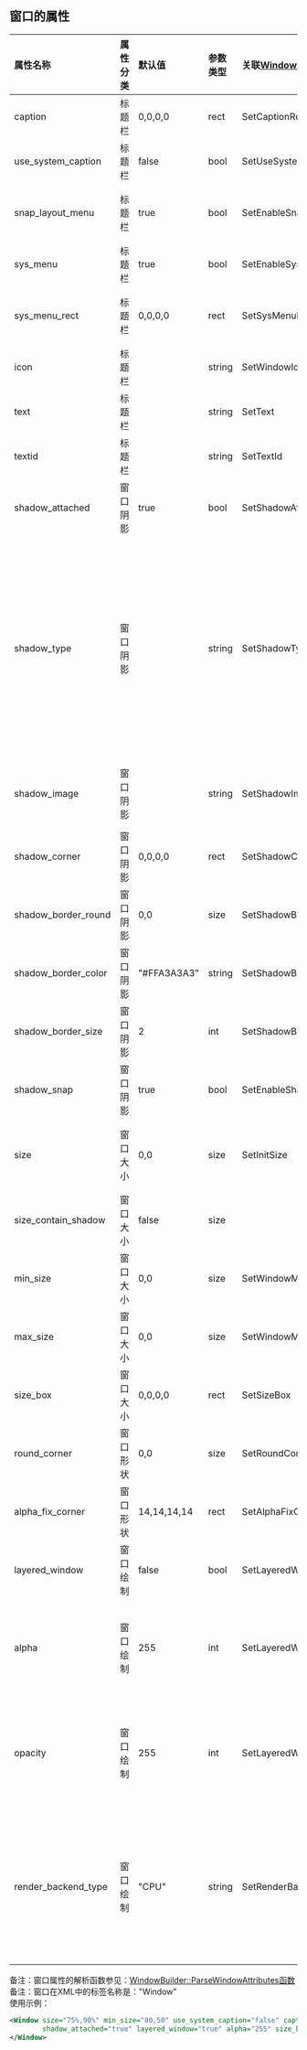 ﻿## 窗口的属性
| 属性名称          | 属性分类| 默认值  |参数类型| 关联[Window.h](../duilib/Core/Window.h)中的函数| 用途 |
| :---              | :---    | :---    | :---   |:---                     |:--- |
| caption           | 标题栏  | 0,0,0,0 | rect   | SetCaptionRect          |窗口可拖动的标题栏大小的边距, 最后一个参数是指离上边框的距离,如(0,0,0,36) |
| use_system_caption| 标题栏  | false   | bool   | SetUseSystemCaption     |设置是否使用系统标题栏 |
| snap_layout_menu  | 标题栏  | true    | bool   | SetEnableSnapLayoutMenu |是否支持显示贴靠布局菜单（Windows 11新功能：通过将鼠标悬停在窗口的最大化按钮上或按 Win + Z，可以轻松访问对齐布局。） |
| sys_menu          | 标题栏  | true    | bool   | SetEnableSysMenu        |在右键点击标题栏时，是否显示系统的窗口菜单（可进行调整窗口状态，关闭窗口等操作）|
| sys_menu_rect     | 标题栏  | 0,0,0,0 | rect   | SetSysMenuRect          | 窗口菜单区域，在窗口标题栏的左上角（双击该区域可退出窗口，点击显示系统的窗口菜单），该功能若XML中无设置，默认是关闭的 |
| icon              | 标题栏  |         | string | SetWindowIcon           |设置窗口的图标文件路径，支持ico格式 |
| text              | 标题栏  |         | string | SetText                 |窗体标题字符串|
| textid            | 标题栏  |         | string | SetTextId               |窗体标题字符串的ID, ID在多语言文件中指定, 如(STRID_MIANWINDOW_TITLE) |
| shadow_attached   | 窗口阴影| true    | bool   | SetShadowAttached       |窗口是否附加阴影效果,如(true) |
| shadow_type       | 窗口阴影|         | string | SetShadowType           |设置窗口的阴影类型：<br> "default"：默认阴影 <br> "big"：有阴影（大），直角，有边框（适合普通窗口）<br> "big_round"：有阴影（大），圆角，有边框（适合普通窗口）<br> "small"：有阴影（小），直角，有边框（适合普通窗口）<br> "small_round"：有阴影（小），圆角，有边框（适合普通窗口）<br> "menu"：有阴影（小），直角，有边框（适合弹出式窗口，比如菜单等）<br> "menu_round"：有阴影（小），圆角，有边框（适合弹出式窗口，比如菜单等）<br> "none"：无阴影，直角，有边框<br> "none_round"：无阴影，圆角，有边框|
| shadow_image      | 窗口阴影|         | string | SetShadowImage          |使用自定义的阴影图片去代替默认的阴影效果，设置的路径要注意相对路径以及九宫格属性，如(file='../public/shadow/shadow_big.svg' corner='64,64,68,70') |
| shadow_corner     | 窗口阴影| 0,0,0,0 | rect   | SetShadowCorner         |设置了shadow_image属性后，设置此属性来指定阴影素材的九宫格描述 |
| shadow_border_round| 窗口阴影| 0,0       | size  | SetShadowBorderRound  |设置了shadow_image属性后，设置此属性来指定阴影的圆角属性 |
| shadow_border_color| 窗口阴影|"#FFA3A3A3"|string | SetShadowBorderColor  |设置窗口阴影的边框颜色 |
| shadow_border_size | 窗口阴影|2          |int    | SetShadowBorderSize   |设置窗口阴影的边框大小，实际显示的边框大小为此值的一半 |
| shadow_snap        | 窗口阴影| true      | bool  | SetEnableShadowSnap   |设置阴影是否支持窗口贴边操作，如果为true，则在窗口贴近屏幕边缘时，这一侧的阴影自动隐藏，以增大视图内的有效空间 |
| size              | 窗口大小| 0,0     | size   | SetInitSize             |窗口的初始化大小, 支持的格式：size="1200,800", 或者size="50%,50%", 或者size="1200,50%", size="50%,800"，百分比是指屏幕宽度或者高度的百分比 |
| size_contain_shadow| 窗口大小| false  | size   |                         |窗口的初始化大小(size属性)，是否包含窗口的阴影，默认不包含，窗口的实际大小是配置的size值 + 阴影大小 |
| min_size          | 窗口大小| 0,0     | size   | SetWindowMinimumSize    |窗口最小大小, 如(320,240) |
| max_size          | 窗口大小| 0,0     | size   | SetWindowMaximumSize    |窗口最大大小, 如(1600,1200) |
| size_box          | 窗口大小| 0,0,0,0 | rect   | SetSizeBox              |窗口可拖动改变窗口大小的边距, 如(4,4,6,6) |
| round_corner      | 窗口形状| 0,0     | size   | SetRoundCorner          |窗口圆角大小, 如(4,4) |
| alpha_fix_corner  | 窗口形状|14,14,14,14| rect | SetAlphaFixCorner       |窗口圆角的透明通道修补范围 |
| layered_window    | 窗口绘制| false   | bool   | SetLayeredWindow        |设置是否为层窗口 |
| alpha             | 窗口绘制| 255     | int    | SetLayeredWindowAlpha   |设置透明度数值[0, 255]，当 alpha 为 0 时，窗口是完全透明的。 当 alpha 为 255 时，窗口是不透明的。<br>仅当layered_window="true"时有效，<br>该参数在UpdateLayeredWindow函数中作为参数使用(BLENDFUNCTION.SourceConstantAlpha)|
| opacity           | 窗口绘制| 255     | int    | SetLayeredWindowOpacity |设置透不明度数值[0, 255]，当 opacity 为 0 时，窗口是完全透明的。 当 opacity 为 255 时，窗口是不透明的。<br> 仅当IsLayeredWindow()为true的时候有效，所以如果当前不是分层窗口，内部会自动设置为分层窗口 <br>该参数在SetLayeredWindowAttributes函数中作为参数使用(bAlpha)|
| render_backend_type|窗口绘制| "CPU"   | string |SetRenderBackendType     | "CPU": CPU绘制 <br> "GL": 使用OpenGL绘制 <br> 注意事项: <br> （1）一个线程内，只允许有一个窗口使用OpenGL绘制，否则会出现导致程序崩溃的问题 <br> （2）OpenGL绘制的窗口，不能是分层窗口（即带有WS_EX_LAYERED属性的窗口）<br> （3）使用OpenGL的窗口，每次绘制都是绘制整个窗口，不支持局部绘制，所以不一定比使用CPU绘制的情况下性能更好|

备注：窗口属性的解析函数参见：[WindowBuilder::ParseWindowAttributes函数](../duilib/Core/WindowBuilder.cpp)    
备注：窗口在XML中的标签名称是："Window"     
使用示例：    
```xml
<Window size="75%,90%" min_size="80,50" use_system_caption="false" caption="0,0,0,36"
        shadow_attached="true" layered_window="true" alpha="255" size_box="4,4,4,4">
</Window>
```